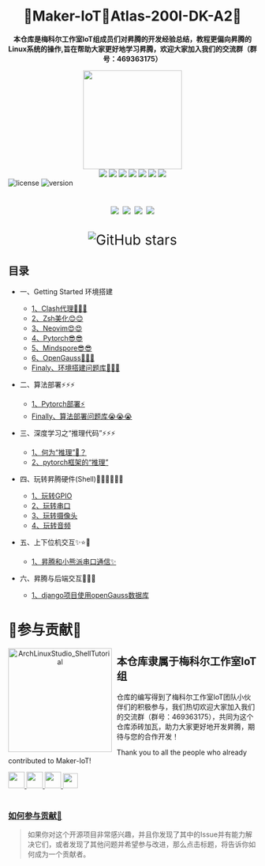 <h1 align="center" >🎉Maker-IoT🚀Atlas-200I-DK-A2🎉</h1>

<!-- <div align="center"> -->
<!-- 👋🏼 ，请优先学习<a target="_blank" href="https://www.hiascend.com/document/detail/zh/Atlas200IDKA2DeveloperKit/23.0.RC2/lg/toctopics/topic_0000001698461113.html">昇腾文档</a>👋🏼 -->
<div align="center">
  <p>
    <strong>本仓库是梅科尔工作室IoT组成员们对昇腾的开发经验总结，教程更偏向昇腾的Linux系统的操作,旨在帮助大家更好地学习昇腾，欢迎大家加入我们的交流群（群号：469363175）</strong>
  </p>
</div>

<div align="center">
  <img src="./img/IOT-水晶标.jpg" width="200px">
</div>

<div align="center">
<a href="https://www.hiascend.com/"><img src="https://img.shields.io/badge/昇腾-官网-red.svg?style=flat-square"></a>
<a href="https://www.hiascend.com/document/detail/zh/Atlas200IDKA2DeveloperKit/23.0.RC2/lg/toctopics/topic_0000001698461113.html"><img src="https://img.shields.io/badge/昇腾-文档-blue.svg?style=flat-square"></a>
<a href="https://gitee.com/ascend"><img src="https://img.shields.io/badge/昇腾-Gitee-blueviolet.svg?style=flat-square"></a>
<a href="https://gitee.com/ascend"><img src="https://img.shields.io/badge/昇腾-论坛-ff69b4.svg?style=flat-square"></a>
<a href="https://gitee.com/ascend"><img src="https://img.shields.io/badge/昇腾-开发者社区-9cf.svg?style=flat-square"></a>
<a href="https://gitee.com/ascend"><img src="https://img.shields.io/badge/昇腾-开发者社区-9cf.svg?style=flat-square"></a>
<a href="https://gitee.com/ascend"><img src="https://img.shields.io/badge/昇腾-开发者社区-9cf.svg?style=flat-square"></a>
</div>

<img src="https://img.shields.io/badge/license-Apache%202-4EB1BA.svg?style=flat-square" alt="license">
<img src="https://img.shields.io/badge/version-v1.0-green.svg?style=flat-square" alt="version">
<br>

<div style="font-size:2.0em" align=center>
  <p>
  <a href="https://github.com/Maker-IoT-one/Atlas-200I-DK-A2/pulls"><img src="https://img.shields.io/badge/Pull%20Request-Click%20me-%23293241?style=flat-square&labelColor=%23293241&color=%233D5A80"></a>
  <a href="https://github.com/Maker-IoT-one/Atlas-200I-DK-A2/issues"><img src="https://img.shields.io/badge/Issues-Click%20me-%23293241?style=flat-square&labelColor=%23293241&color=%23EE6C4D"></a>
  <a href="https://github.com/Maker-IoT-one/Atlas-200I-DK-A2/stargazers"><img src="https://img.shields.io/badge/Stars-Click%20me-%23293241?style=flat-square&labelColor=%23293241&color=%23E0FBFC"></a>
  <a href="https://github.com/Maker-IoT-one/Atlas-200I-DK-A2/graphs/contributors"><img src="https://img.shields.io/badge/Members-Click%20me-%23293241?style=flat-square&labelColor=%23293241&color=%2398C1D9"></a>
  </p>

![GitHub stars](https://img.shields.io/github/stars/Abrillant-Lee/Atlas-200I-DK-A2?style=social)

</div>


## 目录

- 一、Getting Started 环境搭建
  - [1、Clash代理🚀🚀🚀](#1clash代理)
  - [2、Zsh美化😊😊](#2zsh美化)
  - [3、Neovim😍😍](#3neovim)
  - [4、Pytorch😎😎](#4pytorch)
  - [5、Mindspore😎😎](#5mindspore)
  - [6、OpenGauss🤔🤔🤔](#6opengauss)
  - [Finaly、环境搭建问题库🤡🤡🤡](#finaly环境搭建问题库)
- 二、算法部署⚡⚡⚡
  - [1、Pytorch部署⚡](#1pytorch部署)
  - [Finally、算法部署问题库😭😭😭](#finally算法部署问题库)
- 三、深度学习之“推理代码”⚡⚡⚡
  - [1、何为“推理”🤔？](#1何为推理)
  - [2、pytorch框架的“推理”](#2pytorch框架的推理)
- 四、玩转昇腾硬件(Shell)✌🏼✌🏼✌🏼
  - [1、玩转GPIO](#1玩转gpio)
  - [2、玩转串口](#2玩转串口)
  - [3、玩转摄像头](#3玩转摄像头)
  - [4、玩转音频](#4玩转音频)
- 五、上下位机交互✨⭐🌟
  - [1、昇腾和小熊派串口通信✨](./doc/hardware/hi3861_serial.md)

- 六、昇腾与后端交互🤩🤩🤩
  - [1、django项目使用openGauss数据库](./doc/database/django.md)

<!-- ## 一、Getting Started 环境搭建

### [1、Clash代理🚀🚀🚀](./doc/network/clash.md)

> 在某些情况下，你可能需要配置代理来访问互联网。下面所有的配置都是在有代理的环境下进行，可以提高数百倍下载速度，尽量完成这一步，来提高开发效率。

### [2、Zsh美化😊😊](./doc/terminal/zsh.md)

> 🌺 爱美之心，人皆有之；美化终端不仅可以提升工作心情、增加个性化，同时也可以提高工作效率。本指南不使用 oh-my-zsh ,使用另一个 Zsh 框架 zim 来安装 powerlevel10k主题。
****
### [3、Neovim😍😍](./doc/editor/neovim.md)

>nvim是一款功能强大、高效、可定制的编辑器，适用于各种编程场景，可以帮助用户提高编辑效率。由于nvim的github官网没有arm版本的压缩包，即不支持Arm架构,所以在昇腾的Openerul镜像上通过压缩包安装是不行的，以下是通过编译下载的方式。

### [4、Pytorch😎😎](./doc/deep_learning/pytorch/config.md)
>PyTorch作为深度学习框架可以提供灵活、高效和便捷的深度学习研究和开发环境。

### [5、Mindspore😎😎](./doc/deep_learning/mindspore/config.md)
>MindSpore可以加速深度学习算法的研发和应用，其高效性、易用性和灵活性有助于提高模型的训练速度和精度。

### [6、OpenGauss🤔🤔🤔](./doc/database/opengauss.md)
>使用OpenGauss数据库可以提高企业级数据库的性能、可扩展性和安全性，同时支持多种应用场景。官方文档：https://docs-opengauss.osinfra.cn/zh/ ;以下采用最新版的单节点服务器安装

### [Finaly、环境搭建问题库🤡🤡🤡](./doc/questions/questions_one.md)

> 如果大家配置环境时遇到问题，刚开始就当了小丑，不过没关系，可以提交问题issus，我和小伙伴们将在此处更新大家遇到的经典、有意义的问题。

---

## 二、算法部署⚡⚡⚡

### [1、Pytorch部署⚡](./doc/deep_learning/pytorch/model_conversion.md)

### [Finally、算法部署问题库😭😭😭](./doc/questions/questions_two.md)

> 如果大家在部署算法环境时遇到问题，可以提交issus，我和小伙伴们将在此处更新大家遇到的问题。

---

## 三、深度学习之“推理代码”⚡⚡⚡
### [1、何为“推理”🤔？](./doc/deep_learning/explain.md)
> 作为整个模型部署中非常重要的一环，推理代码可以避免每次运行模型都需要训练的弊端，同时也会使模型部署推理更为轻松

### [2、pytorch框架的“推理”](./doc/deep_learning/pytorch/pytorch_predict.md)
> 现在开始第一章节，有关pytorch的撰写，里面包括pytorch框架下可以选择使用的模型文件的类型，以及到处和导入的方式。

---

## 四、玩转昇腾硬件(Shell)✌🏼✌🏼✌🏼

### [1、玩转GPIO](./doc/hardware/gpio.md)✌🏼
>GPIO（通用输入/输出）是一种通用引脚，可以由微控制器（MCU）或CPU控制，具有多种功能，包括高低电平输入检测和输出控制。

### [2、玩转串口](./doc/hardware/serial.md)✌🏼
>我们常常使用终端来与板卡进行交互， 而这个终端与板卡连接的众多方式之中，UART串口就是我们最常使用的方式之一。

### [3、玩转摄像头](./doc/hardware/camera.md)✌🏼
> 调用摄像头拍照、录制视频

### [4、玩转音频](./doc/hardware/audio.md)✌🏼
> 调用音频设备进行录音、播放录音

---

## 五、上下位机交互✨⭐🌟

> 上位机：昇腾，下位机：Hi3861

### [1、昇腾和小熊派串口通信✨](./doc/hardware/hi3861_serial.md)

- 正在更新中.........

---

## 六、昇腾与后端交互🤩🤩🤩
>后端：django、JavaWeb 数据库:昇腾的openGauss

### [1、django项目使用openGauss数据库](./doc/database/django.md)
既然以及装载好了openGauss，那就让django项目能够进行使用

- 正在更新中.........
--- -->

# 🎉参与贡献🎉

<p align="center">
<!-- <img width="210" height="180" align="left" style="float: left; margin: 0 10px 0 0;" src="https://archlinuxstudio.github.io/ShellTutorial/bash.svg" alt="ArchLinuxStudio_ShellTutorial"/> -->
<img width="210" height="210" align="left" style="float: left; margin: 0 10px 0 0;" src="./img/IOT-水晶标.jpg" alt="ArchLinuxStudio_ShellTutorial"/>

<h2>本仓库隶属于梅科尔工作室IoT组</h2>

仓库的编写得到了梅科尔工作室IoT团队小伙伴们的积极参与，我们热切欢迎大家加入我们的交流群（群号：469363175），共同为这个仓库添砖加瓦，助力大家更好地开发昇腾，期待与您的合作开发！ <br>

Thank you to all the people who already contributed to Maker-IoT!

<a href="https://github.com/Abrillant-Lee/Atlas-200I-DK-A2/graphs/contributors">
<img src="./img/Abrillant-Lee.png"width=33>
<img src="./img/Ryanzhang.png"width=33>
<img src="./img/wei.png"width=33/>
<img src="./img/luosen.png"width=30/>
</a>
<br>
<br>
</p>





### [如何参与贡献🥳](./doc/contribute/become_a_contributor.md)
>如果你对这个开源项目非常感兴趣，并且你发现了其中的Issue并有能力解决它们，或者发现了其他问题并希望参与改进，那么点击标题，将告诉你如何成为一个贡献者。
